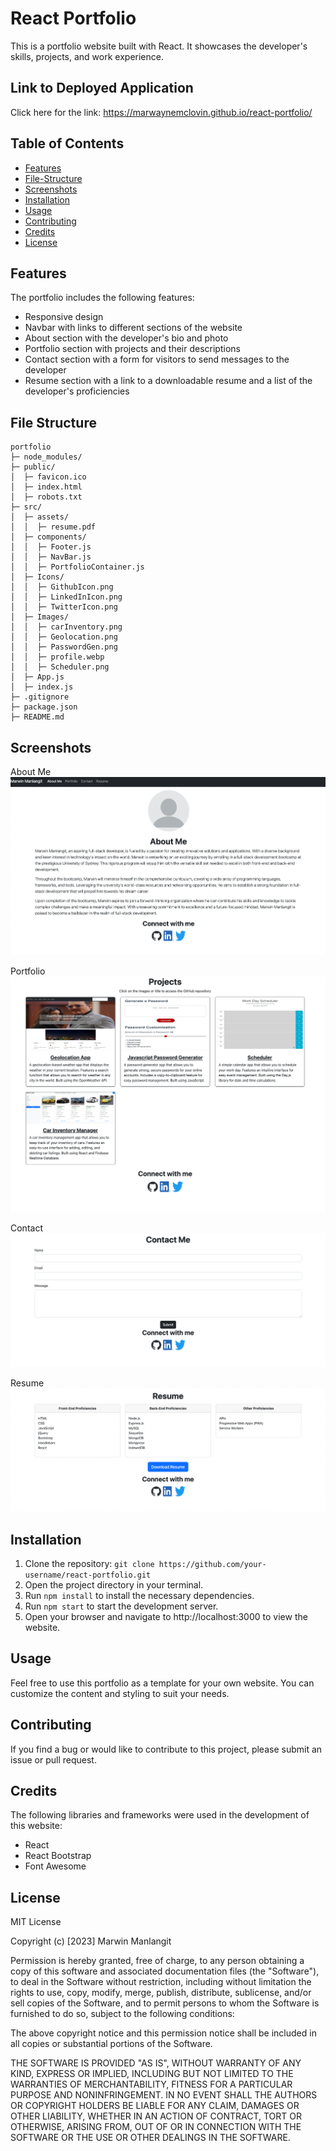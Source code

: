 # React Portfolio

This is a portfolio website built with React. It showcases the developer's skills, projects, and work experience.

## Link to Deployed Application
Click here for the link: https://marwaynemclovin.github.io/react-portfolio/

## Table of Contents

- [Features](#features)
- [File-Structure](#file-structure)
- [Screenshots](#screenshots)
- [Installation](#installation)
- [Usage](#usage)
- [Contributing](#contributing)
- [Credits](#credits)
- [License](#license)

## Features

The portfolio includes the following features:

- Responsive design
- Navbar with links to different sections of the website
- About section with the developer's bio and photo
- Portfolio section with projects and their descriptions
- Contact section with a form for visitors to send messages to the developer
- Resume section with a link to a downloadable resume and a list of the developer's proficiencies

## File Structure

```
portfolio
├─ node_modules/
├─ public/
│  ├─ favicon.ico
│  ├─ index.html
│  ├─ robots.txt
├─ src/
│  ├─ assets/
│  │  ├─ resume.pdf
│  ├─ components/
│  │  ├─ Footer.js
│  │  ├─ NavBar.js
│  │  ├─ PortfolioContainer.js
│  ├─ Icons/
│  │  ├─ GithubIcon.png
│  │  ├─ LinkedInIcon.png
│  │  ├─ TwitterIcon.png
│  ├─ Images/
│  │  ├─ carInventory.png
│  │  ├─ Geolocation.png
│  │  ├─ PasswordGen.png
│  │  ├─ profile.webp
│  │  ├─ Scheduler.png
│  ├─ App.js
│  ├─ index.js
├─ .gitignore
├─ package.json
├─ README.md
```

## Screenshots
About Me
![AboutMe](/src/assets/AboutMe.png) 

Portfolio
![Portfolio](/src/assets/Portfolio.png)

Contact
![Contact](/src/assets/ContactMe.png)

Resume
![Resume](/src/assets/ResumeTab.png)

## Installation

1. Clone the repository: `git clone https://github.com/your-username/react-portfolio.git`
2. Open the project directory in your terminal.
3. Run `npm install` to install the necessary dependencies.
4. Run `npm start` to start the development server.
5. Open your browser and navigate to http://localhost:3000 to view the website.

## Usage

Feel free to use this portfolio as a template for your own website. You can customize the content and styling to suit your needs.

## Contributing
If you find a bug or would like to contribute to this project, please submit an issue or pull request.

## Credits

The following libraries and frameworks were used in the development of this website:

- React
- React Bootstrap
- Font Awesome

## License

MIT License

Copyright (c) [2023] Marwin Manlangit

Permission is hereby granted, free of charge, to any person obtaining a copy
of this software and associated documentation files (the "Software"), to deal
in the Software without restriction, including without limitation the rights
to use, copy, modify, merge, publish, distribute, sublicense, and/or sell
copies of the Software, and to permit persons to whom the Software is
furnished to do so, subject to the following conditions:

The above copyright notice and this permission notice shall be included
in all copies or substantial portions of the Software.

THE SOFTWARE IS PROVIDED "AS IS", WITHOUT WARRANTY OF ANY KIND, EXPRESS
OR IMPLIED, INCLUDING BUT NOT LIMITED TO THE WARRANTIES OF MERCHANTABILITY,
FITNESS FOR A PARTICULAR PURPOSE AND NONINFRINGEMENT. IN NO EVENT SHALL THE
AUTHORS OR COPYRIGHT HOLDERS BE LIABLE FOR ANY CLAIM, DAMAGES OR OTHER
LIABILITY, WHETHER IN AN ACTION OF CONTRACT, TORT OR OTHERWISE, ARISING FROM,
OUT OF OR IN CONNECTION WITH THE SOFTWARE OR THE USE OR OTHER DEALINGS IN THE
SOFTWARE.
